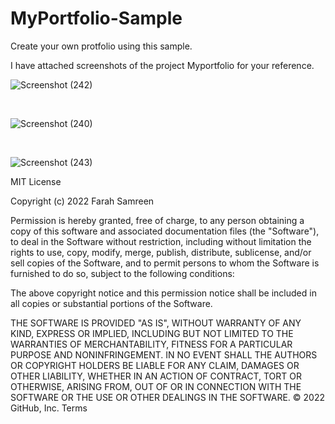 # MyPortfolio-Sample

Create your own protfolio using this sample.

I have attached screenshots of the project Myportfolio for your reference.

![Screenshot (242)](https://user-images.githubusercontent.com/102312296/160384204-2220901d-61ef-40ff-80b3-f045ff2bad39.png)

<br>

![Screenshot (240)](https://user-images.githubusercontent.com/102312296/160384308-6bccb75c-fb05-42d7-8547-bbf9a32eea0d.png)

<br>

![Screenshot (243)](https://user-images.githubusercontent.com/102312296/160384329-aa190ea6-f697-40a8-a7f6-dd690726499b.png)


MIT License

Copyright (c) 2022 Farah Samreen

Permission is hereby granted, free of charge, to any person obtaining a copy
of this software and associated documentation files (the "Software"), to deal
in the Software without restriction, including without limitation the rights
to use, copy, modify, merge, publish, distribute, sublicense, and/or sell
copies of the Software, and to permit persons to whom the Software is
furnished to do so, subject to the following conditions:

The above copyright notice and this permission notice shall be included in all
copies or substantial portions of the Software.

THE SOFTWARE IS PROVIDED "AS IS", WITHOUT WARRANTY OF ANY KIND, EXPRESS OR
IMPLIED, INCLUDING BUT NOT LIMITED TO THE WARRANTIES OF MERCHANTABILITY,
FITNESS FOR A PARTICULAR PURPOSE AND NONINFRINGEMENT. IN NO EVENT SHALL THE
AUTHORS OR COPYRIGHT HOLDERS BE LIABLE FOR ANY CLAIM, DAMAGES OR OTHER
LIABILITY, WHETHER IN AN ACTION OF CONTRACT, TORT OR OTHERWISE, ARISING FROM,
OUT OF OR IN CONNECTION WITH THE SOFTWARE OR THE USE OR OTHER DEALINGS IN THE
SOFTWARE.
© 2022 GitHub, Inc.
Terms
